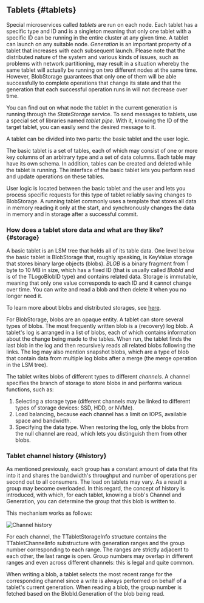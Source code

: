 ## Tablets {#tablets}

Special microservices called *tablets* are run on each node. Each tablet has a specific type and ID and is a singleton meaning that only one tablet with a specific ID can be running in the entire cluster at any given time. A tablet can launch on any suitable node. *Generation* is an important property of a tablet that increases with each subsequent launch. Please note that the distributed nature of the system and various kinds of issues, such as problems with network partitioning, may result in a situation whereby the same tablet will actually be running on two different nodes at the same time. However, BlobStorage  guarantees that only one of them will be able successfully  to complete operations that change its state and that the generation that each successful operation runs in will not decrease over time.

You can find out on what node the tablet in the current generation is running through the *StateStorage* service. To send messages to tablets, use a special set of libraries named *tablet pipe*. With it, knowing the ID of the target tablet, you can easily send the desired message to it.

A tablet can be divided into two parts: the basic tablet and the user logic.

The basic tablet is a set of tables, each of which may consist of one or more key columns of an arbitrary type and a set of data columns. Each table may have its own schema. In addition, tables can be created and deleted while the tablet is running. The interface of the basic tablet lets you perform read and update operations on these tables.

User logic is located between the basic tablet and the user and lets you process specific requests for this type of tablet reliably saving changes to BlobStorage. A running tablet commonly uses a template that stores all data in memory reading it only at the start, and synchronously changes the data in memory and in storage after a successful commit.

### How does a tablet store data and what are they like? {#storage}

A basic tablet is an LSM tree that holds all of its table data. One level below the basic tablet is BlobStorage that, roughly speaking, is KeyValue storage that stores binary large objects (blobs). *BLOB* is a binary fragment from 1 byte to 10 MB in size, which has a fixed ID (that is usually called *BlobId* and is of the TLogoBlobID type) and contains related data. Storage is immutable, meaning that only one value corresponds to each ID and it cannot change over time. You can write and read a blob and then delete it when you no longer need it.

To learn more about blobs and distributed storages, see [here](../../distributed_storage.md).

For BlobStorage, blobs are an opaque entity. A tablet can store several types of blobs. The most frequently written blob is a (recovery) log blob. A tablet's log is arranged in a list of blobs, each of which contains information about the change being made to the tables. When run, the tablet finds the last blob in the log and then recursively reads all related blobs following the links. The log may also mention snapshot blobs, which are a type of blob that contain data from multiple log blobs after a merge (the merge operation in the LSM tree).

The tablet writes blobs of different types to different *channels*. A channel specifies the branch of storage to store blobs in and performs various functions, such as:

1. Selecting a storage type (different channels may be linked to different types of storage devices: SSD, HDD, or NVMe).
1. Load balancing, because each channel has a limit on IOPS, available space and bandwidth.
1. Specifying the data type. When restoring the log, only the blobs from the null channel are read, which lets you distinguish them from other blobs.

### Tablet channel history {#history}

As mentioned previously, each group has a constant amount of data that fits into it and shares the bandwidth's throughput and number of operations per second out to all consumers. The load on tablets may vary. As a result a group may become overloaded. In this regard, the concept of history is introduced, with which, for each tablet, knowing a blob's Channel and Generation, you can determine the group that this blob is written to.

This mechanism works as follows:

![Channel history](../../_assets/Slide_blob.svg)

For each channel, the TTabletStorageInfo structure contains the TTabletChannelInfo substructure with generation ranges and the group number corresponding to each range. The ranges are strictly adjacent to each other, the last range is open. Group numbers may overlap in different ranges and even across different channels: this is legal and quite common.

When writing a blob, a tablet selects the most recent range for the corresponding channel since a write is always performed on behalf of a tablet's current generation. When reading a blob, the group number is fetched based on the BlobId.Generation of the blob being read.

